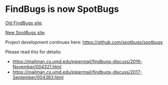 # FindBugs is now SpotBugs

[Old FindBugs site](http://findbugs.sourceforge.net).

[New SpotBugs site](https://spotbugs.github.io).

Project development continues here: https://github.com/spotbugs/spotbugs

Please read this for details: 


- https://mailman.cs.umd.edu/pipermail/findbugs-discuss/2016-November/004321.html
- https://mailman.cs.umd.edu/pipermail/findbugs-discuss/2017-September/004383.html
